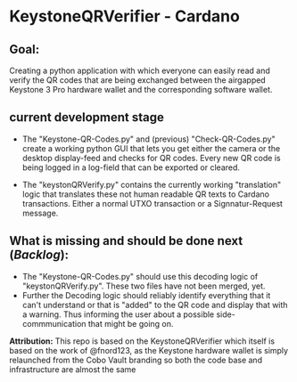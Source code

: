 # KeystoneQRVerifier - Cardano

## Goal:
Creating a python application with which everyone can easily read and verify the QR codes that are being exchanged between the airgapped Keystone 3 Pro hardware wallet and the corresponding software wallet.

## current development stage
- The "Keystone-QR-Codes.py" and (previous) "Check-QR-Codes.py" create a working python GUI that lets you get either the camera or the desktop display-feed and checks for QR codes.
Every new QR code is being logged in a log-field that can be exported or cleared.

- The "keystonQRVerify.py" contains the currently working "translation" logic that translates these not human readable QR texts to Cardano transactions. Either a normal UTXO transaction or a Signnatur-Request message.

## What is missing and should be done next (_Backlog_):
- The "Keystone-QR-Codes.py" should use this decoding logic of "keystonQRVerify.py". These two files have not been merged, yet.
- Further the Decoding logic should reliably identify everything that it can't understand or that is "added" to the QR code and display that with a warning. Thus informing the user about a possible side-commmunication that might be going on.



**Attribution:**
This repo is based on the KeystoneQRVerifier which itself is based on the work of @fnord123, as the Keystone hardware wallet is simply relaunched from the Cobo Vault branding so both the code base and infrastructure are almost the same
